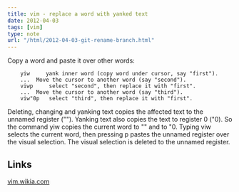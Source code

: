 ```yaml
---
title: vim - replace a word with yanked text
date: 2012-04-03
tags: [vim]
type: note
url: "/html/2012-04-03-git-rename-branch.html"
---
```


Copy a word and paste it over other words:

```vim
    yiw     yank inner word (copy word under cursor, say "first").
    ...	 Move the cursor to another word (say "second").
    viwp	 select "second", then replace it with "first".
    ...	 Move the cursor to another word (say "third").
    viw"0p	 select "third", then replace it with "first".
```

<!-- more -->
Deleting, changing and yanking text copies the affected text to the unnamed register ("").
Yanking text also copies the text to register 0 ("0).
So the command yiw copies the current word to "" and to "0.
Typing viw selects the current word, then pressing p pastes the unnamed register over the visual selection.
The visual selection is deleted to the unnamed register.

Links
------
[vim.wikia.com](http://vim.wikia.com/wiki/Replace_a_word_with_yanked_text)
